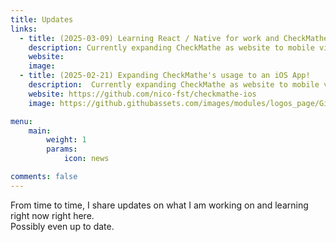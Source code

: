 ```yaml
---
title: Updates
links:
  - title: (2025-03-09) Learning React / Native for work and CheckMathe
    description: Currently expanding CheckMathe as website to mobile via Swift interacting with Django's API. Starting to love React Native, maybe I am going to ditch Swift...
    website:
    image: 
  - title: (2025-02-21) Expanding CheckMathe's usage to an iOS App!
    description:  Currently expanding CheckMathe as website to mobile via Swift interacting with Django's API. Starting to love React Native, maybe I am going to ditch Swift...
    website: https://github.com/nico-fst/checkmathe-ios
    image: https://github.githubassets.com/images/modules/logos_page/GitHub-Mark.png

menu:
    main: 
        weight: 1
        params:
            icon: news

comments: false
---
```


From time to time, I share updates on what I am working on and learning right now right here. \
Possibly even up to date. 